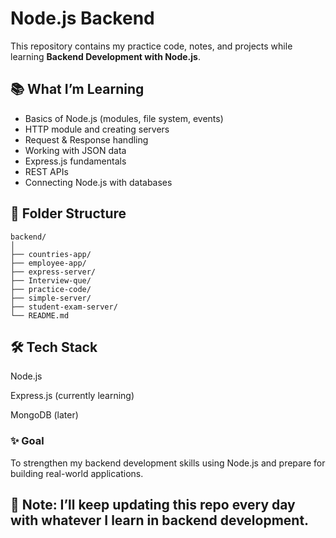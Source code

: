# Node.js Backend  

This repository contains my practice code, notes, and projects while learning **Backend Development with Node.js**.  

## 📚 What I’m Learning  
- Basics of Node.js (modules, file system, events)  
- HTTP module and creating servers  
- Request & Response handling  
- Working with JSON data  
- Express.js fundamentals  
- REST APIs  
- Connecting Node.js with databases  

## 📂 Folder Structure  
```
backend/
│
├── countries-app/  
├── employee-app/ 
├── express-server/  
├── Interview-que/  
├── practice-code/  
├── simple-server/  
├── student-exam-server/  
└── README.md
```
## 🛠 Tech Stack

Node.js

Express.js (currently learning)

MongoDB (later)


### ✨ Goal

To strengthen my backend development skills using Node.js and prepare for building real-world applications.

## 🚀 Note: I’ll keep updating this repo every day with whatever I learn in backend development.
